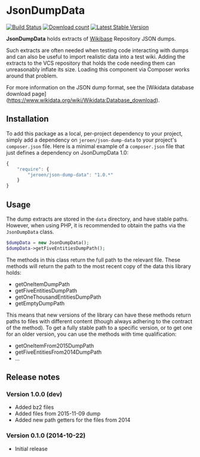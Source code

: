 # JsonDumpData

[![Build Status](https://secure.travis-ci.org/JeroenDeDauw/JsonDumpData.png?branch=master)](http://travis-ci.org/JeroenDeDauw/JsonDumpData)
[![Download count](https://poser.pugx.org/jeroen/json-dump-data/d/total.png)](https://packagist.org/packages/jeroen/json-dump-data)
[![Latest Stable Version](https://poser.pugx.org/jeroen/json-dump-data/version.png)](https://packagist.org/packages/jeroen/json-dump-data)


**JsonDumpData** holds extracts of [Wikibase](http://wikiba.se/) Repository JSON dumps.
 
Such extracts are often needed when testing code interacting with dumps and can also
be useful to import realistic data into a test wiki. Adding the extracts to the VCS repository
that holds the code needing them can unreasonably inflate its size. Loading this component
via Composer works around that problem.

For more information on the JSON dump format, see the [Wikidata database download page]
(https://www.wikidata.org/wiki/Wikidata:Database_download).

## Installation

To add this package as a local, per-project dependency to your project, simply add a
dependency on `jeroen/json-dump-data` to your project's `composer.json` file.
Here is a minimal example of a `composer.json` file that just defines a dependency on
JsonDumpData 1.0:

```js
{
    "require": {
        "jeroen/json-dump-data": "1.0.*"
    }
}
```

## Usage

The dump extracts are stored in the `data` directory, and have stable paths. However, when using
PHP, it is recommended to obtain the paths via the `JsonDumpData` class.

```php
$dumpData = new JsonDumpData();
$dumpData->getFiveEntitiesDumpPath();
```

The methods in this class return the full path to the relevant file. These methods will return
the path to the most recent copy of the data this library holds:

* getOneItemDumpPath
* getFiveEntitiesDumpPath
* getOneThousandEntitiesDumpPath
* getEmptyDumpPath

This means that new versions of the library can have these methods return paths to files with
different content (though always adhering to the contract of the method). To get a fully stable
path to a specific version, or to get one for an older version, you can use the methods with time
qualification:

* getOneItemFrom2015DumpPath
* getFiveEntitiesFrom2014DumpPath
* ...

## Release notes

### Version 1.0.0 (dev)

* Added bz2 files
* Added files from 2015-11-09 dump
* Added new path getters for the files from 2014

### Version 0.1.0 (2014-10-22)

* Initial release